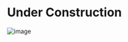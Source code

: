 # Under Construction 
![image](https://user-images.githubusercontent.com/97631450/221776649-133ad6de-96af-4301-a794-398001a4d818.png)
